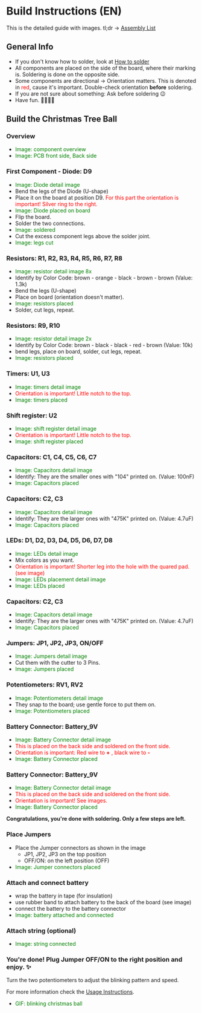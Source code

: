# Build Instructions (EN)

This is the detailed guide with images. tl;dr -> [Assembly List](/documentation/Assembly%20List.md)

## General Info
- If you don't know how to solder, look at [How to solder](/documentation/How%20to%20Solder.md)
- All components are placed on the side of the board, where their marking is. Soldering is done on the opposite side.
- Some components are directional -> Orientation matters. This is denoted in <span style="color:red">red</span>, cause it's important. Double-check orientation **before** soldering.
- If you are not sure about something: Ask before soldering 😉
- Have fun. 👩‍🏭👨‍🏭


## Build the Christmas Tree Ball
### Overview
- <span style="color:green">Image: component overview</span>
- <span style="color:green">Image: PCB front side, Back side</span>

### First Component - Diode: D9
- <span style="color:green">Image: Diode detail image</span>
- Bend the legs of the Diode (U-shape)
- Place it on the board at position D9. <span style="color:red">For this part the orientation is important! Silver ring to the right.</span>
- <span style="color:green">Image: Diode placed on board</span>
- Flip the board.
- Solder the two connections.
- <span style="color:green">Image: soldered</span>
- Cut the excess component legs above the solder joint.
- <span style="color:green">Image: legs cut</span>

### Resistors: R1, R2, R3, R4, R5, R6, R7, R8
- <span style="color:green">Image: resistor detail image 8x</span>
- Identify by Color Code: brown - orange - black - brown - brown (Value: 1.3k)
- Bend the legs (U-shape)
- Place on board (orientation doesn't matter).
- <span style="color:green">Image: resistors placed</span>
- Solder, cut legs, repeat.

### Resistors: R9, R10
- <span style="color:green">Image: resistor detail image 2x</span>
- Identify by Color Code: brown - black - black - red - brown (Value: 10k)
- bend legs, place on board, solder, cut legs, repeat.
- <span style="color:green">Image: resistors placed</span>

### Timers: U1, U3
- <span style="color:green">Image: timers detail image</span>
- <span style="color:red">Orientation is important! Little notch to the top.</span>
- <span style="color:green">Image: timers placed</span>

### Shift register: U2
- <span style="color:green">Image: shift register detail image</span>
- <span style="color:red">Orientation is important! Little notch to the top.</span>
- <span style="color:green">Image: shift register placed</span>

### Capacitors: C1, C4, C5, C6, C7
- <span style="color:green">Image: Capacitors detail image</span>
- Identify: They are the smaller ones with "104" printed on.  (Value: 100nF)
- <span style="color:green">Image: Capacitors placed</span>

### Capacitors: C2, C3
- <span style="color:green">Image: Capacitors detail image</span>
- Identify: They are the larger ones with "475K" printed on. (Value: 4.7uF)
- <span style="color:green">Image: Capacitors placed</span>

### LEDs: D1, D2, D3, D4, D5, D6, D7, D8
- <span style="color:green">Image: LEDs detail image</span>
- Mix colors as you want.
- <span style="color:red">Orientation is important! Shorter leg into the hole with the quared pad. (see image)</span>
- <span style="color:green">Image: LEDs placement detail image</span>
- <span style="color:green">Image: LEDs placed</span>

### Capacitors: C2, C3
- <span style="color:green">Image: Capacitors detail image</span>
- Identify: They are the larger ones with "475K" printed on. (Value: 4.7uF)
- <span style="color:green">Image: Capacitors placed</span>

### Jumpers: JP1, JP2, JP3, ON/OFF
- <span style="color:green">Image: Jumpers detail image</span>
- Cut them with the cutter to 3 Pins.
- <span style="color:green">Image: Jumpers placed</span>

### Potentiometers: RV1, RV2
- <span style="color:green">Image: Potentiometers detail image</span>
- They snap to the board; use gentle force to put them on.
- <span style="color:green">Image: Potentiometers placed</span>

### Battery Connector: Battery_9V
- <span style="color:green">Image: Battery Connector detail image</span>
- <span style="color:red">This is placed on the back side and soldered on the front side.</span>
- <span style="color:red">Orientation is important: Red wire to **+** , black wire to **-**</span>
- <span style="color:green">Image: Battery Connector placed</span>

### Battery Connector: Battery_9V
- <span style="color:green">Image: Battery Connector detail image</span>
- <span style="color:red">This is placed on the back side and soldered on the front side.</span>
- <span style="color:red">Orientation is important! See images.</span>
- <span style="color:green">Image: Battery Connector placed</span>

**Congratulations, you're done with soldering. Only a few steps are left.**

### Place Jumpers
- Place the Jumper connectors as shown in the image
  - JP1, JP2, JP3 on the top position
  - OFF/ON: on the left position (OFF)
- <span style="color:green">Image: Jumper connectors placed</span>

### Attach and connect battery
- wrap the battery in tape (for insulation)
- use rubber band to attach battery to the back of the board (see image)
- connect the battery to the battery connector
- <span style="color:green">Image: battery attached and connected</span>

### Attach string (optional)
- <span style="color:green">Image: string connected</span>

### You're done! Plug Jumper OFF/ON to the right position and enjoy. ✨
Turn the two potentiometers to adjust the blinking pattern and speed.

For more information check the [Usage Instructions](/documentation/Usage%20Instructions.md).

- <span style="color:green">GIF: blinking christmas ball</span>

